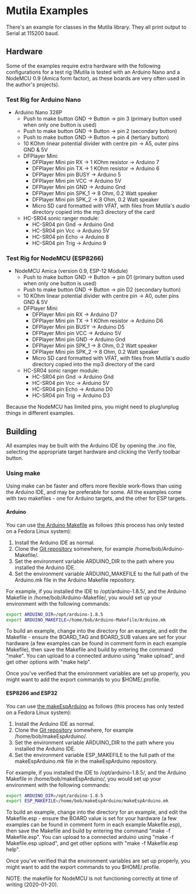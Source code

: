 # Mutila Examples

There's an example for classes in the Mutila library. They all print output to Serial at 115200 baud.

## Hardware

Some of the examples require extra hardware with the following configurations for a test rig (Mutila is tested with an Arduino Nano and a NodeMCU 0.9 (Amica form factor), as these boards are very often used in the author's projects).

### Test Rig for Arduino Nano

- Arduino Nano 328P
    - Push to make button GND -> Button -> pin 3 (primary button used when only one button is used)
    - Push to make button GND -> Button -> pin 2 (secondary button)
    - Push to make button GND -> Button -> pin 4 (tertiary button)
    - 10 KOhm linear potential divider with centre pin -> A5, outer pins GND & 5V
    - DFPlayer Mini:
        - DFPlayer Mini pin RX -> 1 KOhm resistor -> Arduino 7
        - DFPlayer Mini pin TX -> 1 KOhm resistor -> Arduino 6
        - DFPlayer Mini pin BUSY -> Arduino 5
        - DFPlayer Mini pin VCC -> Arduino 5V
        - DFPlayer Mini pin GND -> Arduino Gnd
        - DFPlayer Mini pin SPK_1 -> 8 Ohm, 0.2 Watt speaker
        - DFPlayer Mini pin SPK_2 -> 8 Ohm, 0.2 Watt speaker
        - Micro SD card formatted with VFAT, with files from Mutila's *audio* directory copied into the mp3 directory of the card
    - HC-SR04 sonic ranger module:
        - HC-SR04 pin Gnd -> Arduino Gnd
        - HC-SR04 pin Vcc -> Arduino 5V
        - HC-SR04 pin Echo -> Arduino 8
        - HC-SR04 pin Trig -> Arduino 9

### Test Rig for NodeMCU (ESP8266)

- NodeMCU Amica (version 0.9, ESP-12 Module)
    - Push to make button GND -> Button -> pin D1 (primary button used when only one button is used)
    - Push to make button GND -> Button -> pin D2 (secondary button)
    - 10 KOhm linear potential divider with centre pin -> A0, outer pins GND & 5V
    - DFPlayer Mini:
        - DFPlayer Mini pin RX -> Arduino D7
        - DFPlayer Mini pin TX -> 1 KOhm resistor -> Arduino D6
        - DFPlayer Mini pin BUSY -> Arduino D5
        - DFPlayer Mini pin VCC -> Arduino 5V
        - DFPlayer Mini pin GND -> Arduino Gnd
        - DFPlayer Mini pin SPK_1 -> 8 Ohm, 0.2 Watt speaker
        - DFPlayer Mini pin SPK_2 -> 8 Ohm, 0.2 Watt speaker
        - Micro SD card formatted with VFAT, with files from Mutila's *audio* directory copied into the mp3 directory of the card
    - HC-SR04 sonic ranger module:
        - HC-SR04 pin Gnd -> Arduino Gnd
        - HC-SR04 pin Vcc -> Arduino 5V
        - HC-SR04 pin Echo -> Arduino D0
        - HC-SR04 pin Trig -> Arduino D3

Because the NodeMCU has limited pins, you might need to plug/unplug things in different examples.

## Building

All examples may be built with the Arduino IDE by opening the .ino file, selecting the appropriate target hardware and clicking the Verify toolbar button.

### Using make

Using make can be faster and offers more flexible work-flows than using the Arduino IDE, and may be preferable for some. All the examples come with two makefiles - one for Arduino targets, and the other for ESP targets.

#### Arduino

You can use [the Arduino Makefile](https://github.com/sudar/Arduino-Makefile) as follows (this process has only tested on a Fedora Linux system):

1. Install the Arduino IDE as normal.
2. Clone the [Git repository](https://github.com/sudar/Arduino-Makefile.git) somewhere, for example /home/bob/Arduino-Makefile/. 
3. Set the environment variable ARDUINO\_DIR to the path where you installed the Arduino IDE.
4. Set the environment variable ARDUINO\_MAKEFILE to the full path of the Arduino.mk file in the Arduino Makefile repository.

For example, if you installed the IDE to /opt/arduino-1.8.5/, and the Arduino Makefile in /home/bob/Arduino-Makefile/, you would set up your environment with the following commands:

```bash
export ARDUINO_DIR=/opt/arduino-1.8.5
export ARDUINO_MAKEFILE=/home/bob/Arduino-Makefile/Arduino.mk
```

To build an example, change into the directory for an example, and edit the Makefile - ensure the BOARD\_TAG and BOARD\_SUB values are set for your hardware (a few examples can be found in comment form in each example Makefile), then save the Makefile and build by entering the command "make". You can upload to a connected arduino using "make upload", and get other options with "make help".

Once you've verified that the environment variables are set up properly, you might want to add the export commands to you $HOME/.profile.

#### ESP8266 and ESP32

You can use [the makeEspArduino](https://github.com/plerup/makeEspArduino) as follows (this process has only tested on a Fedora Linux system):

1. Install the Arduino IDE as normal.
2. Clone the [Git repository](https://github.com/plerup/makeEspArduino.git) somewhere, for example /home/bob/makeEspArduino/.
3. Set the environment variable ARDUINO\_DIR to the path where you installed the Arduino IDE.
4. Set the environment variable ESP\_MAKEFILE to the full path of the makeEspArduino.mk file in the makeEspArduino repository.

For example, if you installed the IDE to /opt/arduino-1.8.5/, and the Arduino Makefile in /home/bob/makeEspArduino/, you would set up your environment with the following commands:

```bash
export ARDUINO_DIR=/opt/arduino-1.8.5
export ESP_MAKEFILE=/home/bob/makeEspArduino/makeEspArduino.mk
```

To build an example, change into the directory for an example, and edit the Makefile.esp - ensure the BOARD value is set for your hardware (a few examples can be found in comment form in each example Makefile.esp), then save the Makefile and build by entering the command "make -f Makefile.esp". You can upload to a connected arduino using "make -f Makefile.esp upload", and get other options with "make -f Makefile.esp help".

Once you've verified that the environment variables are set up properly, you might want to add the export commands to you $HOME/.profile.

NOTE: the makefile for NodeMCU is not functioning correctly at time of writing (2020-01-20).

